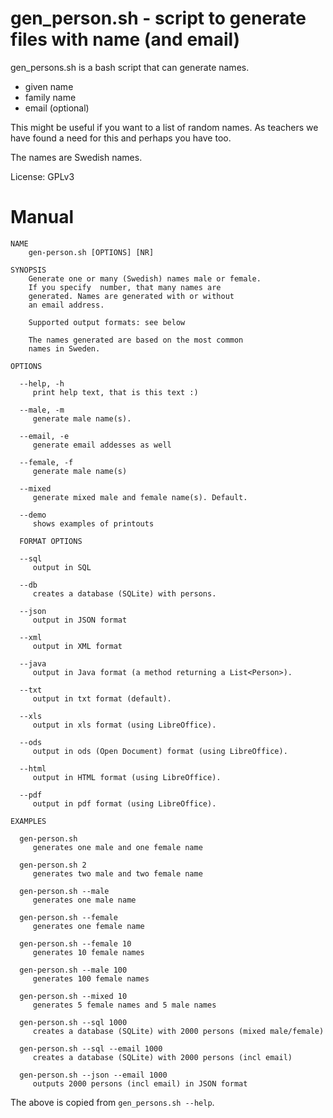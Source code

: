 # gen_person.sh - script to generate files with name (and email)

gen_persons.sh is a bash script that can generate names.

* given name
* family name
* email (optional)

This might be useful if you want to a list of random names. As
teachers we have found a need for this and perhaps you have too.

The names are Swedish names.

License: GPLv3

# Manual

~~~
NAME
    gen-person.sh [OPTIONS] [NR] 

SYNOPSIS
    Generate one or many (Swedish) names male or female.
    If you specify  number, that many names are
    generated. Names are generated with or without
    an email address.

    Supported output formats: see below

    The names generated are based on the most common
    names in Sweden.

OPTIONS

  --help, -h 
     print help text, that is this text :) 

  --male, -m 
     generate male name(s).

  --email, -e 
     generate email addesses as well

  --female, -f 
     generate male name(s)

  --mixed 
     generate mixed male and female name(s). Default.

  --demo 
     shows examples of printouts

  FORMAT OPTIONS

  --sql 
     output in SQL

  --db 
     creates a database (SQLite) with persons.

  --json 
     output in JSON format

  --xml 
     output in XML format

  --java 
     output in Java format (a method returning a List<Person>).

  --txt 
     output in txt format (default).

  --xls 
     output in xls format (using LibreOffice).

  --ods 
     output in ods (Open Document) format (using LibreOffice).

  --html 
     output in HTML format (using LibreOffice).

  --pdf 
     output in pdf format (using LibreOffice).

EXAMPLES

  gen-person.sh
     generates one male and one female name

  gen-person.sh 2
     generates two male and two female name

  gen-person.sh --male
     generates one male name

  gen-person.sh --female
     generates one female name

  gen-person.sh --female 10
     generates 10 female names

  gen-person.sh --male 100
     generates 100 female names

  gen-person.sh --mixed 10
     generates 5 female names and 5 male names

  gen-person.sh --sql 1000
     creates a database (SQLite) with 2000 persons (mixed male/female)

  gen-person.sh --sql --email 1000
     creates a database (SQLite) with 2000 persons (incl email)

  gen-person.sh --json --email 1000
     outputs 2000 persons (incl email) in JSON format

~~~

The above is copied from ```gen_persons.sh --help```.

